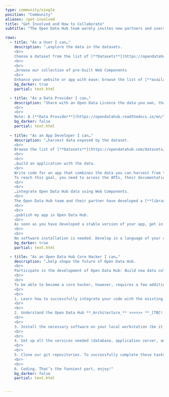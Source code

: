 ```yaml
---
type: community/single
position: "Community"
aliases: /get-involved
title: "Get Involved and How to Collaborate​"
subtitle: "The Open Data Hub team warmly invites new partners and users to become part of our journey. We offer a variety of pathways to engage with the project. Depending on your interest on the Open Data Hub, we welcome your participation to the project in one of the roles that we have envisioned:​"

rows:
  - title: "As a User I can…​"
    description: "​…explore the data in the datasets.​
    <br>
    Choose a dataset from the list of [**Datasets**](https://opendatahub.com/datasets/) and start gathering data from it. You can then provide any kind of feedback on the dataset: reports about any malfunctions, suggestions for improvements or new features, and so on.​ Moreover, if you are interested in datasets that are not yet in our collection, get in touch with the Open Data Hub team to discuss your request.​
    <br>
    <br>
    ​…browse our collection of pre-built Web Components​
    <br>
    Enhance your website or app with ease: browse the list of [**available Web Components**](https://opendatahub.com/web-components/), choose one that you are interested in, try it out, then send feedback to their developers if you feel something is wrong or missing.​"
    bg_darker: true
    partial: text.html

  - title: "​As a Data Provider I can…"
    description: "Share with an Open Data Licence the data you own, that can prove interesting for the Open Data Hub, for example because they complement existing data in the Open Data Hub or they pertain to an area which is not yet covered. Let your Open Data be freely used by App Developers in their applications.​
    <br>
    <br>
    Note: A [**Data Provider**](https://opendatahub.readthedocs.io/en/latest/datasets.html#data-providers) is an entity (be it a private company, a public institution, or a citizen) that gathers data on a regular basis from various sensors or devices and stores them in some kind of machine-readable format."
    bg_darker: false
    partial: text.html
    
  - title: "As an App Developer I can…​"
    description: "​…harvest data exposed by the dataset.​
    <br>
    Browse the list of [**Datasets**](https://opendatahub.com/datasets/) to see what types of data are contained in the datasets, and think how they can be used.​ For this purpose, we maintain an updated  list of available [**Datasets** ](https://opendatahub.com/datasets/)with links to the API to access them.​
    <br>
    <br>
    …build an application with the data.​
    <br>
    Write code for an app that combines the data you can harvest from the available datasets in various, novel way.​
    To reach this goal, you need to access the APIs, their documentation, and the datasets. It is then your task to discover how you can reuse the data in your code.​
    <br>
    <br>
    ​…integrate Open Data Hub data using Web Components.​
    <br>
    The Open Data Hub team and their partner have developed a [**library of Web Components**](https://webcomponents.opendatahub.com/) that can be integrated in existing websites or used as guidance to develop new Web Components.​
    <br>
    <br>
    ​…publish my app in Open Data Hub.​
    <br>
    As soon as you have developed a stable version of your app, get in touch with us: We plan to maintain an updated list of apps based on our dataset.​
    <br>
    <br>
    ​No software installation is needed. Develop in a language of your choice an application that uses our data."
    bg_darker: true
    partial: text.html

  - title: "As an Open Data Hub Core Hacker I can…​"
    description: "…help shape the future of Open Data Hub.​
    <br>
    Participate in the development of Open Data Hub: Build new data collectors, extend the functionality of the broker, integrate new datasets on the existing infrastructure, develop new stable API versions.​
    <br>
    <br>
    To be able to become a core hacker, however, requires a few additional tasks to be carried out:​
    <br>
    <br>
    1. ​Learn how to successfully integrate your code with the existing code-base and how to interact with the Open Data Hub team. In other words, you need to check the [**Developer’s Flight Rules**](https://github.com/noi-techpark/documentation/blob/main/README.md)​
    <br>
    <br>
    2. Understand the Open Data Hub **_Architecture_** >>>>>> **_[TBC!!]_**
    <br>
    <br>
    3. Install the necessary software on your local workstation (be it a physical workstation, a virtual machine, or a Docker instance), including PostgreSQL with postgis extension, JDK, git.​
    <br>
    <br>
    4. Set up all the services needed (database, application server, and so on).​
    <br>
    <br>
    5. Clone our git repositories. To successfully complete these tasks, please read the **_[How to set up your local ](https://opendatahub.readthedocs.io/en/latest/howto/generic/development.html#development)[Development Environment?](https://opendatahub.readthedocs.io/en/latest/howto/generic/development.html#development)_** >>>>>>**_[TBC!!]_** tutorial, which guides you stepwise through all the required set up and configuration, along with some troubleshooting advice.​
    <br>
    <br>
    6. Coding. That’s the funniest part, enjoy!​"
    bg_darker: false
    partial: text.html


---
```

